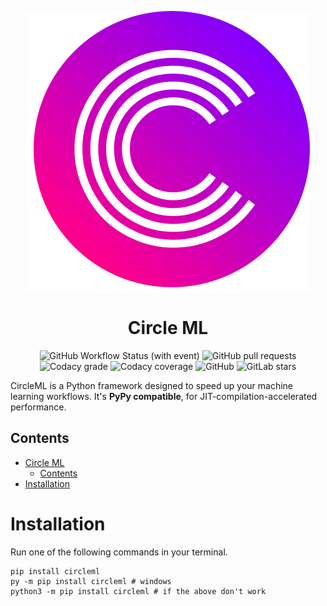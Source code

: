 <div align="center">

![CircleML Logo](assets/logo.svg)

# Circle ML

![GitHub Workflow Status (with event)](https://img.shields.io/github/actions/workflow/status/tetrahedronai/circle/tests.yml?style=for-the-badge)
![GitHub pull requests](https://img.shields.io/github/issues-pr/tetrahedronai/circle?style=for-the-badge)
![Codacy grade](https://img.shields.io/codacy/grade/81d90174a73440b2910a64b2b4794535?style=for-the-badge)
![Codacy coverage](https://img.shields.io/codacy/coverage/81d90174a73440b2910a64b2b4794535?style=for-the-badge)
![GitHub](https://img.shields.io/github/license/tetrahedronai/circle?style=for-the-badge)
![GitLab stars](https://img.shields.io/github/stars/tetrahedronai/circle?style=for-the-badge)

</div>

CircleML is a Python framework designed to speed up your machine learning workflows. It's **PyPy compatible**, for JIT-compilation-accelerated performance.

## Contents
- [Circle ML](#circle-ml)
  - [Contents](#contents)
- [Installation](#installation)

# Installation

Run one of the following commands in your terminal.

```shell
pip install circleml
py -m pip install circleml # windows
python3 -m pip install circleml # if the above don't work
```
